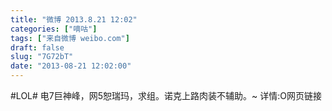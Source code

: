 ```yaml
---
title: "微博 2013.8.21 12:02"
categories: ["嘀咕"]
tags: ["来自微博 weibo.com"]
draft: false
slug: "7G72bT"
date: "2013-08-21 12:02:00"
---
```


<p>#LOL# 电7巨神峰，网5恕瑞玛，求组。诺克上路肉装不辅助。~ 详情:O网页链接 ​​​​</p>
